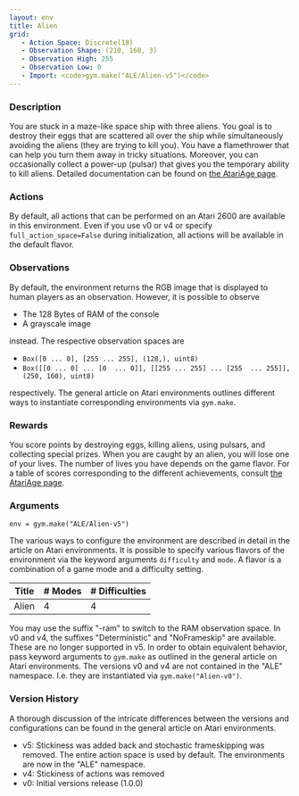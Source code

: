 ```yaml
---
layout: env
title: Alien
grid:
   - Action Space: Discrete(18)
   - Observation Shape: (210, 160, 3)
   - Observation High: 255
   - Observation Low: 0
   - Import: <code>gym.make("ALE/Alien-v5")</code>
---
```


### Description
You are stuck in a maze-like space ship with three aliens. You goal is to destroy their eggs that are scattered
all over the ship while simultaneously avoiding the aliens (they are trying to kill you). You have a flamethrower that can help you turn 
them away in tricky situations. Moreover, you can occasionally collect a power-up (pulsar) that gives you the temporary ability to kill aliens.
Detailed documentation can be found on [the AtariAge page](https://atariage.com/manual_html_page.php?SoftwareID=815).

### Actions
By default, all actions that can be performed on an Atari 2600 are available in this environment.
Even if you use v0 or v4 or specify `full_action_space=False` during initialization, all actions 
will be available in the default flavor.


### Observations
By default, the environment returns the RGB image that is displayed to human players as an observation. However, it is
possible to observe
- The 128 Bytes of RAM of the console
- A grayscale image

instead. The respective observation spaces are
- `Box([0 ... 0], [255 ... 255], (128,), uint8)`
- `Box([[0 ... 0]
 ...
 [0  ... 0]], [[255 ... 255]
 ...
 [255  ... 255]], (250, 160), uint8)
`

respectively. The general article on Atari environments outlines different ways to instantiate corresponding environments
via `gym.make`.


### Rewards
You score points by destroying eggs, killing aliens, using pulsars, and collecting special prizes. When you are caught
by an alien, you will lose one of your lives. The number of lives you have depends on the game flavor. For a
table of scores corresponding to the different achievements, consult [the AtariAge page](https://atariage.com/manual_html_page.php?SoftwareID=815).

### Arguments

```
env = gym.make("ALE/Alien-v5")
```

The various ways to configure the environment are described in detail in the article on Atari environments.
It is possible to specify various flavors of the environment via the keyword arguments `difficulty` and `mode`. 
A flavor is a combination of a game mode and a difficulty setting.

|Title|# Modes|# Difficulties|
| ----------- | ----------- | -----------|
|Alien|4|4|

You may use the suffix "-ram" to switch to the RAM observation space. In v0 and v4, the suffixes "Deterministic" and "NoFrameskip" 
are available. These are no longer supported in v5. In order to obtain equivalent behavior, pass keyword arguments to `gym.make` as outlined in 
the general article on Atari environments.
The versions v0 and v4 are not contained in the "ALE" namespace. I.e. they are instantiated via `gym.make("Alien-v0")`.

### Version History
A thorough discussion of the intricate differences between the versions and configurations can be found in the
general article on Atari environments. 

* v5: Stickiness was added back and stochastic frameskipping was removed. The entire action space is used by default. The environments are now in the "ALE" namespace.
* v4: Stickiness of actions was removed
* v0: Initial versions release (1.0.0)

